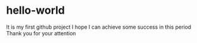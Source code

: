 # hello-world
It is my first github project
I hope I can achieve some success in this period
Thank you for your attention

